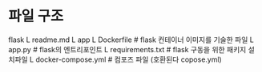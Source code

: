 # 파일 구조
flask
L readme.md
L app
    L Dockerfile        # flask 컨테이너 이미지를 기술한 파일
    L app.py            # flask의 엔트리포인트
    L requirements.txt  # flask 구동을 위한 패키지 설치파일
L docker-compose.yml    # 컴포즈 파일 (호환된다 copose.yml)